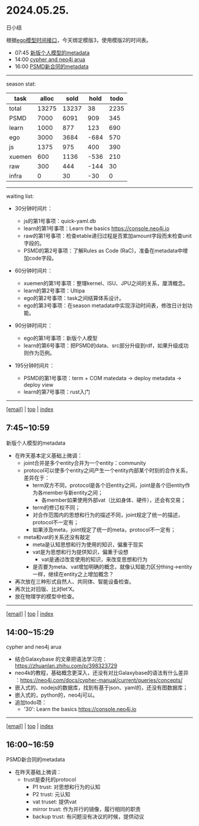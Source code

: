 # 2024.05.25.
日小结  

<a id="top"></a>
根据[ego模型时间接口](https://gitee.com/hyg/blog/blob/master/timeflow.md)，今天绑定模版3，使用模版2的时间表。

<a id="index"></a>
- 07:45	[新版个人模型的metadata](#20240525074500)  
- 14:00	[cypher and neo4j arua](#20240525140000)  
- 16:00	[PSMD新合同的metadata](#20240525160000)  

---
season stat:

| task | alloc | sold | hold | todo |
| --- | --- | --- | --- | --- |
| total | 13275 | 13237 | 38 | 2235 |
| PSMD | 7000 | 6091 | 909 | 345 |
| learn | 1000 | 877 | 123 | 690 |
| ego | 3000 | 3684 | -684 | 570 |
| js | 1375 | 975 | 400 | 390 |
| xuemen | 600 | 1136 | -536 | 210 |
| raw | 300 | 444 | -144 | 30 |
| infra | 0 | 30 | -30 | 0 |

---

waiting list:


- 30分钟时间片：
  - js的第1号事项：quick-yaml.db
  - learn的第1号事项：Learn the basics https://console.neo4j.io
  - raw的第1号事项：检查etable递归过程是否累加amount字段而未检查unit字段的。
  - PSMD的第2号事项：了解Rules as Code (RaC)，准备在metadata中增加code字段。

- 60分钟时间片：
  - xuemen的第1号事项：整理kernel、ISU、JPU之间的关系，厘清概念。
  - learn的第2号事项：Ultipa
  - ego的第2号事项：task之间结算体系设计。
  - ego的第3号事项：在season metadata中实现浮动时间表，修改日计划功能。

- 90分钟时间片：
  - ego的第1号事项：新版个人模型
  - learn的第6号事项：把PSMD的data、src部分升级到rdf，如果升级成功则作为范例。

- 195分钟时间片：
  - PSMD的第1号事项：term + COM matedata -> deploy metadata -> deploy view
  - learn的第7号事项：rust入门

---

<a href="mailto:huangyg@mars22.com?subject=关于2024.05.25.[新版个人模型的metadata]任务&body=日期: 20240525%0D%0A序号: 0%0D%0A手稿:../../draft/2024/05/20240525074500.md%0D%0A---请勿修改邮件主题及以上内容 从下一行开始写您的想法---%0D%0A">[email]</a> | [top](#top) | [index](#index)
<a id="20240525074500"></a>
## 7:45~10:59
新版个人模型的metadata

- 在昨天基本定义基础上微调：
    - joint合并是多个entity合并为一个entity：community
    - protocol可以使多个entity之间产生一个entity内部某个时刻的合作关系，差异在于：
        - term双方不同，protocol是各个旧entity之间，joint是各个旧entity作为各member与新entity之间；
            - 各member如果使用外部vat（比如身体、硬件），还会有交易；
        - term的修订权不同；
        - 对合作范围内的思想和行为的描述不同，joint规定了统一的描述，protocol不一定有；
        - 如果涉及meta，joint规定了统一的meta，protocol不一定有；
    - meta和vat的关系还没有敲定
        - meta是认知思想和行为使用的知识，偏重于现实
        - vat是为思想和行为提供知识，偏重于设想
            - vat是通过改变使用的知识，来改变思想和行为
        - 是否要为meta、vat增加明确的概念，就像认知能力区分thing->entity一样，继续在entity之上增加概念？
- 再次放在三种形式自然人、共同体、智能设备检查。
- 再次比对旧版、比对let‘X。
- 放在物理学的模型中检查。

---

<a href="mailto:huangyg@mars22.com?subject=关于2024.05.25.[cypher and neo4j arua]任务&body=日期: 20240525%0D%0A序号: 1%0D%0A手稿:../../draft/2024/05/20240525140000.md%0D%0A---请勿修改邮件主题及以上内容 从下一行开始写您的想法---%0D%0A">[email]</a> | [top](#top) | [index](#index)
<a id="20240525140000"></a>
## 14:00~15:29
cypher and neo4j arua

- 结合Galaxybase 的文章把语法学习完： https://zhuanlan.zhihu.com/p/398323729
- neo4k的教程，基础概念更深入，还没有对比Galaxybase的语法有什么差异 ：https://neo4j.com/docs/cypher-manual/current/queries/concepts/
- 嵌入式的、nodejs的数据库，找到有基于json、yaml的，还没有图数据库；
- 嵌入式的，python的，neo4j可以。
- 追加todo项：
    - '30': Learn the basics https://console.neo4j.io 

---

<a href="mailto:huangyg@mars22.com?subject=关于2024.05.25.[PSMD新合同的metadata]任务&body=日期: 20240525%0D%0A序号: 2%0D%0A手稿:../../draft/2024/05/20240525160000.md%0D%0A---请勿修改邮件主题及以上内容 从下一行开始写您的想法---%0D%0A">[email]</a> | [top](#top) | [index](#index)
<a id="20240525160000"></a>
## 16:00~16:59
PSMD新合同的metadata

- 在昨天基础上微调：
    - trust是委托的protocol
        - P1 trust: 对思想和行为的认知
        - P2 trust: 元认知
        - vat truset: 提供vat
        - mirror trust: 作为并行的镜像，履行相同的职责
        - backup trust: 有问题没有决议的时候，提供动议
